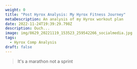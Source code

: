 ```yaml
---
weight: 0
title: "Post Hyrox Analysis: My Hyrox Fitness Journey"
metaDescription: An analysis of my Hyrox workout plan
date: 2022-11-24T19:39:29.798Z
description: Ouch...
image: img/8629_20221119_153523_259542266_socialmedia.jpg
tags:
  - Hyrox Comp Analysis
draft: false
---
```

> I﻿t's a marathon not a sprint